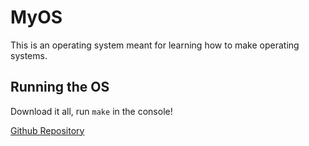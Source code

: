 # MyOS
This is an operating system meant for learning how to make operating systems.

## Running the OS
Download it all, run `make` in the console!

[Github Repository](https://github.com/SLee413/myos.git)